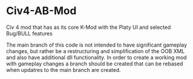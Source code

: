 # Civ4-AB-Mod
Civ 4 mod that has as its core K-Mod with the Platy UI and selected Bug/BULL features

The main branch of this code is not intended to have significant gameplay changes, but rather be a restructuring and simplification of the OOB XML and also have additional dll functionality. In order to create a working mod with gameplay changes a branch should be created that can be rebased when updatres to the main branch are created.
